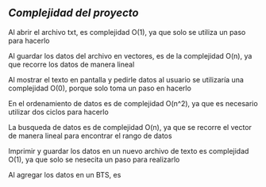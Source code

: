 *Complejidad del proyecto*
------------------------

Al abrir el archivo txt, es complejidad O(1), ya que solo se utiliza un paso para hacerlo

Al guardar los datos del archivo en vectores, es de la complejidad O(n), ya que recorre los datos de manera lineal

Al mostrar el texto en pantalla y pedirle datos al usuario se utilizaría una complejidad O(0), porque solo toma un paso en hacerlo

En el ordenamiento de datos es de complejidad O(n^2), ya que es necesario utilizar dos ciclos para hacerlo

La busqueda de datos es de complejidad O(n), ya que se recorre el vector de manera lineal para encontrar el rango de datos

Imprimir y guardar los datos en un nuevo archivo de texto es complejidad O(1), ya que solo se nesecita un paso para realizarlo

Al agregar los datos en un BTS, es 
